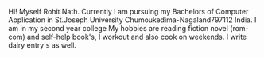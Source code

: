 Hi! Myself Rohit Nath. Currently I am pursuing my Bachelors of Computer Application in St.Joseph University Chumoukedima-Nagaland797112 India. I am in my second year college
My hobbies are reading fiction novel (rom-com) and self-help book's, I workout and  also cook on weekends. I write dairy entry's as well.

